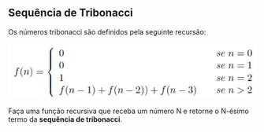 ## Sequência de Tribonacci

Os números tribonacci são definidos pela seguinte recursão:

![](tribonacci.jpg)

Faça uma função recursiva que receba um número N e retorne o N-ésimo termo da
**sequência de tribonacci**.
